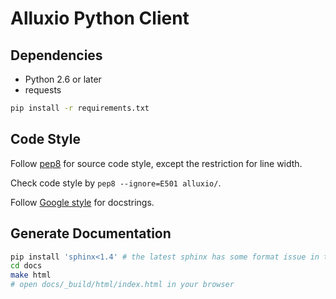 # Alluxio Python Client

## Dependencies

* Python 2.6 or later
* requests

```bash
pip install -r requirements.txt
```

## Code Style

Follow [pep8](https://www.python.org/dev/peps/pep-0008/) for source code style,
except the restriction for line width.

Check code style by `pep8 --ignore=E501 alluxio/`.

Follow [Google style](http://www.sphinx-doc.org/en/stable/ext/example_google.html)
for docstrings.

## Generate Documentation

```bash
pip install 'sphinx<1.4' # the latest sphinx has some format issue in the generated html files
cd docs
make html
# open docs/_build/html/index.html in your browser
```
